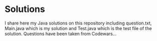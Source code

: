 # Solutions
I share here my Java solutions on this repository including question.txt, Main.java which is my solution and Test.java which is the test file of the solution.
Questions have been taken from Codewars...
